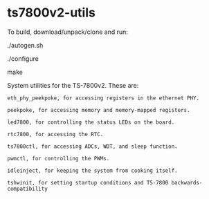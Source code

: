 # ts7800v2-utils

To build, download/unpack/clone and run:

./autogen.sh

./configure

make

System utilities for the TS-7800v2.  These are:<br>

    eth_phy_peekpoke, for accessing registers in the ethernet PHY.
    
    peekpoke, for accessing memory and memory-mapped registers.
    
    led7800, for controlling the status LEDs on the board.
    
    rtc7800, for accessing the RTC.
    
    ts7800ctl, for accessing ADCs, WDT, and sleep function.
    
    pwmctl, for controlling the PWMs.

    idleinject, for keeping the system from cooking itself.

    tshwinit, for setting startup conditions and TS-7800 backwards-compatibility
    
